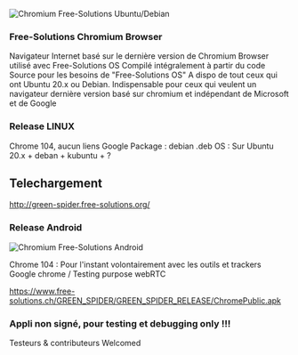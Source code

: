 ![Chromium Free-Solutions Ubuntu/Debian](https://webrtc.free-solutions.org/images/chromium96.png)
### Free-Solutions Chromium Browser 
Navigateur Internet basé sur le dernière version de Chromium
Browser utilisé avec Free-Solutions OS 
Compilé intégralement à partir du code Source pour les besoins de "Free-Solutions OS"
A dispo de tout ceux qui ont Ubuntu 20.x ou Debian.
Indispensable pour ceux qui veulent un navigateur dernière version basé sur chromium et indépendant de Microsoft et de Google

### Release LINUX
Chrome 104, aucun liens Google
Package : debian .deb
OS : Sur Ubuntu 20.x + deban + kubuntu + ? 

## Telechargement
http://green-spider.free-solutions.org/

### Release Android
![Chromium Free-Solutions Android](https://webrtc.free-solutions.org/images/screenshot23.png)

Chrome 104 : Pour l'instant volontairement avec les outils et trackers Google chrome / Testing purpose webRTC

https://www.free-solutions.ch/GREEN_SPIDER/GREEN_SPIDER_RELEASE/ChromePublic.apk

### Appli non signé, pour testing et debugging only !!!

Testeurs & contributeurs Welcomed
